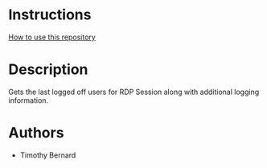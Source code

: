# Instructions
[How to use this repository](../../README.md)

# Description
Gets the last logged off users for RDP Session along with additional logging information.

# Authors
* Timothy Bernard
